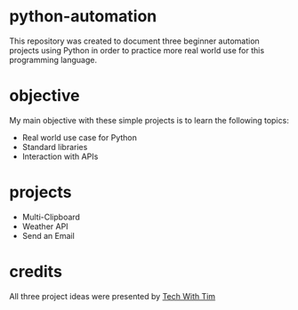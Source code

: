 # python-automation
This repository was created to document three beginner automation projects using Python in order to practice more real world use for this programming language.  

# objective
My main objective with these simple projects is to learn the following topics:
- Real world use case for Python
- Standard libraries
- Interaction with APIs

# projects
- Multi-Clipboard
- Weather API
- Send an Email

# credits
All three project ideas were presented by <a href="https://www.youtube.com/channel/UC4JX40jDee_tINbkjycV4Sg">Tech With Tim</a>